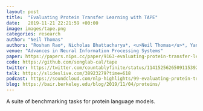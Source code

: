 ```yaml
---
layout: post
title:  "Evaluating Protein Transfer Learning with TAPE"
date:   2019-11-21 22:21:59 +00:00
image: images/tape.png
categories: research
author: "Neil Thomas"
authors: "Roshan Rao*, Nicholas Bhattacharya*, <u>Neil Thomas</u>*, Yan Duan, Xi Chen, John Canny, Pieter Abbeel, Yun S. Song"
venue: "Advances in Neural Information Processing Systems"
paper: https://papers.nips.cc/paper/9163-evaluating-protein-transfer-learning-with-tape.pdf
code: https://github.com/songlab-cal/tape
twitter: https://twitter.com/countablyfinite/status/1141525626509115392
talk: https://slideslive.com/38923279?time=618
podcast: https://soundcloud.com/nlp-highlights/99-evaluating-protein-transfer-learning-with-roshan-rao-and-neil-thomas
blog: https://bair.berkeley.edu/blog/2019/11/04/proteins/
---
```

A suite of benchmarking tasks for protein language models.